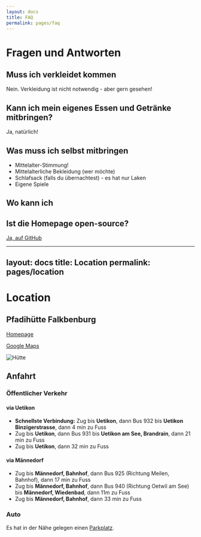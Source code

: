 ```yaml
---
layout: docs
title: FAQ
permalink: pages/faq
---
```


# Fragen und Antworten

## Muss ich verkleidet kommen

Nein. Verkleidung ist nicht notwendig - aber gern gesehen!

## Kann ich mein eigenes Essen und Getränke mitbringen?

Ja, natürlich!

## Was muss ich selbst mitbringen

* Mittelalter-Stimmung!
* Mittelalterliche Bekleidung (wer möchte)
* Schlafsack (falls du übernachtest) - es hat nur Laken
* Eigene Spiele

## Wo kann ich

## Ist die Homepage open-source?

[Ja, auf GitHub](https://github.com/timo-schmid/mittelalterfest/)

---
layout: docs
title: Location
permalink: pages/location
---

# Location

## Pfadihütte Falkbenburg

[Homepage](http://www.pfadihuette-falkenburg.ch/)

[Google Maps](https://www.google.com/maps/place/Pfadiheim+Falkenburg/@47.2652552,8.6921308,15z/data=!4m12!1m6!3m5!1s0x479aaff042a89825:0x689757cac54fa1c5!2sPfadih%C3%BCtte+Falkenburg!8m2!3d47.2652555!4d8.7008856!3m4!1s0x0:0x7c67552d1618534!8m2!3d47.2677856!4d8.6941954)

![Hütte](http://www.pfadihuette-falkenburg.ch/wp-content/uploads/2015/01/Gesamtsicht-Sommer.jpg)

## Anfahrt

### Öffentlicher Verkehr

#### via Uetikon

* **Schnellste Verbindung:** Zug bis **Uetikon**, dann Bus 932 bis **Uetikon Binzigerstrasse**, dann 4 min zu Fuss
* Zug bis **Uetikon**, dann Bus 931 bis **Uetikon am See, Brandrain**, dann 21 min zu Fuss
* Zug bis **Uetikon**, dann 32 min zu Fuss


#### via Männedorf

* Zug bis **Männedorf, Bahnhof**, dann Bus 925 (Richtung Meilen, Bahnhof), dann 17 min zu Fuss
* Zug bis **Männedorf, Bahnhof**, dann Bus 940 (Richtung Oetwil am See) bis **Männedorf, Wiedenbad**, dann 11m zu Fuss
* Zug bis **Männedorf, Bahnhof**, dann 33 min zu Fuss

### Auto

Es hat in der Nähe gelegen einen [Parkplatz](https://www.google.com/maps/@47.266299,8.6955568,343m/data=!3m1!1e3).
